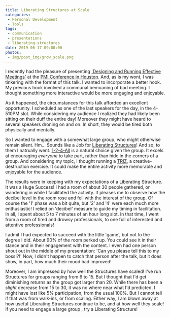 ```yaml
---
title: Liberating Structures at Scale
categories:
 - Personal Development
 - Tools
tags:
 - communication
 - presentations
 - liberating-structures
date: 2019-06-17 09:00:00
photos: 
 - img/post_img/grow_scale.png
---
```

I recently had the pleasure of presenting ['Designing and Running Effective  Meetings'](https://pmihouston.org/content.php?page=2019_Conference_Breakout_Sessions#Session39) at the [PMI Conference in Houston](https://pmihouston.org/content.php?page=2019_Conference_Schedule). And, as is my wont,  I was tinkering with the format of this talk. I wanted to incorporate a  better hook. My previous hook involved a communal bemoaning of bad meeting. I thought something more interactive would be more engaging and enjoyable. 

As it happened, the circumstances for this talk afforded an excellent opportunity.  I scheduled as one of the last speakers for the day, in the 4-510PM  slot. While considering my audience I realized they had likely been sitting on their duff the entire day! Moreover they might have heard to several speakers droning on and on. In short, they would be tired both physically and  mentally. 

So  I wanted to engage with a somewhat large group, who might otherwise remain silent. Hm... Sounds like a Job for [Liberating  Structures](http://www.liberatingstructures.com/)! And so, to them I natrually went. [1-2-4-All](http://www.liberatingstructures.com/1-1-2-4-all/) is a natural choice given the group. It excels at encouraging _everyone_ to  take part, rather than hide in the corners of a group. And considering my topic, I thought running a [TRIZ](http://www.liberatingstructures.com/6-making-space-with-triz/), a creative-destruction exercise. It could make the entire activity more memorable and enjoyable for the audience. 

The results were in keeping with my expectations of a Liberating Structure. It was a Huge Success! I had a room of about 30 people gathered, or wandering in while I facilitated the activity. It pleases me to observe how the decibel level in the room rose and fell with the interest of the group.  Of course the '1' phase was a bit quite, but '2' and '4' were each much more  enthusiastic! I relied on 'decibel' measure to guide my timing  in facilitation. In all, I spent about 5 to 7 minutes of an hour long slot. In that time, I went from a room of tired and drowsy professionals, to one full of interested and attentive professionals! 

I  admit I had expected to succeed with the little 'game', but not to the  degree I did. About 90% of the room perked up. You  could see it in their stance and in their engagement with the content. I even had one person shout out in the middle of my presentation: 'Can  you please tell this to my boss!?!' Now, I didn't happen to catch that  person after the talk, but it does show, in part, how much their mood  had improved!

Moreover,  I am impressed by how well the Structures have scaled! I've run  Structures for groups ranging from 6 to 15. But I thought that I'd get diminishing returns as the group got larger than 20. While there has  been a _slight_ decrease from 15 to 30, it was no where near what I'd  predicted. I might have lost like 5% participation, from the usual 100%.  But I cannot tell if that was from walk-ins, or from scaling. Either way, I am blown away at how useful Liberating Structures  continue to be, and at how well they scale! If you need to engage a large group , try a Liberating  Structure!